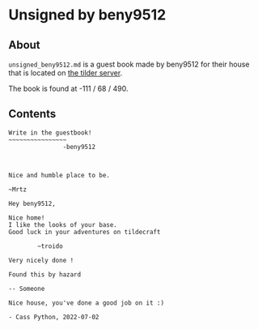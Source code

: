 # Unsigned by beny9512

## About
`unsigned_beny9512.md` is a guest book made by beny9512 for their house that is located on [the tilder server](https://mc.tildeverse.org).

The book is found at -111 / 68 / 490.

## Contents
```
Write in the guestbook!
~~~~~~~~~~~~~~~~
               -beny9512



Nice and humble place to be.

~Mrtz

Hey beny9512,

Nice home!
I like the looks of your base.
Good luck in your adventures on tildecraft

        ~troido

Very nicely done !

Found this by hazard

-- Someone

Nice house, you've done a good job on it :)

- Cass Python, 2022-07-02
```